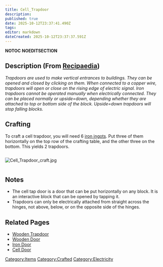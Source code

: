 ```yaml
---
title: Cell_Trapdoor
description: 
published: true
date: 2025-10-12T23:37:41.490Z
tags: 
editor: markdown
dateCreated: 2025-10-12T23:37:37.591Z
---
```


__NOTOC__ __NOEDITSECTION__

## Description (From [Recipaedia](.. "wikilink"))

*Trapdoors are used to make vertical entrances to buildings. They can be
opened and closed by clicking on them. When connected to a copper wire,
trapdoors will open or close on the rising edge of electric signal. Iron
trapdoors cannot be operated manually when electrically connected. They
can be placed normally or upside=down, depending whether they are
attached to top or bottom side of the block. Upside=down trapdoors will
stop falling blocks.*

## Crafting

To craft a cell trapdoor, you will need 6 [iron
ingots](Iron_Ingot "wikilink"). Put three of them horizontally on the
top row of the crafting table, and the other three on the bottom. This
yields 2 trapdoors. 

<div style="overflow:hidden">

![Cell_Trapdoor_craft.jpg](Cell_Trapdoor_craft.jpg
"Cell_Trapdoor_craft.jpg")

</div>

## Notes

  - The cell tap door is a door that can be put horizontally on any
    block. It is an interactive block that can be opened by tapping it.
  - Trapdoors can only be electrically attached from straight across the
    hinges, not above, below, or on the opposite side of the hinges.

## Related Pages

  - [Wooden Trapdoor](Wooden_Trapdoor "wikilink")
  - [Wooden Door](Wooden_Door "wikilink")
  - [Iron Door](Iron_Door "wikilink")
  - [Cell Door](Cell_Door.md "wikilink")

[Category:Items](Category:Items "wikilink")
[Category:Crafted](Category:Crafted "wikilink")
[Category:Electricity](Category:Electricity "wikilink")